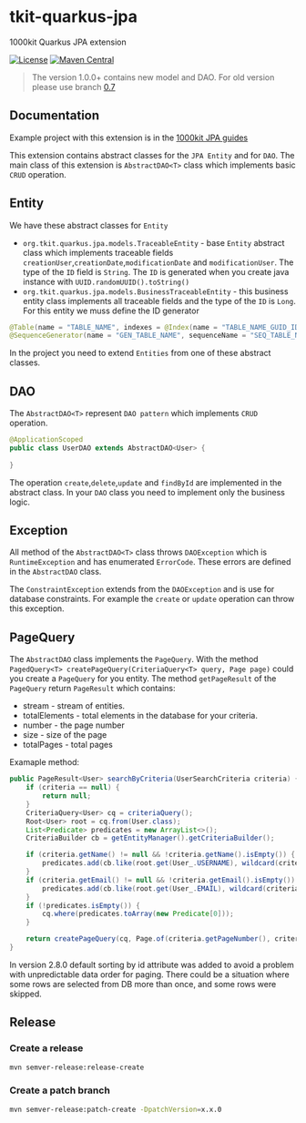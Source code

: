 # tkit-quarkus-jpa

1000kit Quarkus JPA extension

[![License](https://img.shields.io/badge/license-Apache--2.0-green?style=for-the-badge&logo=apache)](https://www.apache.org/licenses/LICENSE-2.0)
[![Maven Central](https://img.shields.io/maven-central/v/org.tkit.quarkus/tkit-quarkus-jpa?logo=java&style=for-the-badge)](https://maven-badges.herokuapp.com/maven-central/org.tkit.quarkus/tkit-quarkus-jpa)

> The version 1.0.0+ contains new model and DAO. For old version please use
> branch [0.7](https://gitlab.com/1000kit/libs/quarkus/tkit-quarkus-jpa/-/tree/0.7)

## Documentation

Example project with this extension is in the [1000kit JPA guides](https://1000kit.gitlab.io/guides/docs/quarkus/quarkus-jpa-project/)

This extension contains abstract classes for the `JPA Entity` and for `DAO`.
The main class of this extension is `AbstractDAO<T>` class which implements basic `CRUD` operation.

## Entity

We have these abstract classes for `Entity`
* `org.tkit.quarkus.jpa.models.TraceableEntity` - base `Entity` abstract class which implements 
traceable fields `creationUser`,`creationDate`,`modificationDate` and `modificationUser`. The type of the `ID` field is `String`.
The `ID` is generated when you create java instance with `UUID.randomUUID().toString()`
* `org.tkit.quarkus.jpa.models.BusinessTraceableEntity` - this business entity class implements all traceable fields and the type
of the `ID` is `Long`. For this entity we muss define the ID generator
```java
@Table(name = "TABLE_NAME", indexes = @Index(name = "TABLE_NAME_GUID_IDX", columnList = "GUID", unique = true))
@SequenceGenerator(name = "GEN_TABLE_NAME", sequenceName = "SEQ_TABLE_NAME_BID", allocationSize = 1, initialValue = 1)
```  

In the project you need to extend `Entities` from one of these abstract classes.

## DAO

The `AbstractDAO<T>` represent `DAO pattern` which implements `CRUD` operation.
```java
@ApplicationScoped
public class UserDAO extends AbstractDAO<User> {
    
}
```
The operation `create`,`delete`,`update` and `findById` are implemented in the abstract class.
In your `DAO` class you need to implement only the business logic.

## Exception

All method of the `AbstractDAO<T>` class throws `DAOException` which is `RuntimeException` and has enumerated `ErrorCode`.
These errors are defined in the `AbstractDAO` class. 

The `ConstraintException` extends from the `DAOException` and is use for database constraints.
For example the `create` or `update` operation can throw this exception.

## PageQuery

The `AbstractDAO` class implements the `PageQuery`. With the method `PagedQuery<T> createPageQuery(CriteriaQuery<T> query, Page page)`
could you create a `PageQuery` for you entity. The method `getPageResult` of the `PageQuery` return `PageResult` which contains:
* stream - stream of entities.
* totalElements - total elements in the database for your criteria.
* number - the page number
* size - size of the page
* totalPages - total pages

Examaple method:
```java
public PageResult<User> searchByCriteria(UserSearchCriteria criteria) {
    if (criteria == null) {
        return null;
    }
    CriteriaQuery<User> cq = criteriaQuery();
    Root<User> root = cq.from(User.class);
    List<Predicate> predicates = new ArrayList<>();
    CriteriaBuilder cb = getEntityManager().getCriteriaBuilder();

    if (criteria.getName() != null && !criteria.getName().isEmpty()) {
        predicates.add(cb.like(root.get(User_.USERNAME), wildcard(criteria.getName())));
    }
    if (criteria.getEmail() != null && !criteria.getEmail().isEmpty()) {
        predicates.add(cb.like(root.get(User_.EMAIL), wildcard(criteria.getEmail())));
    }
    if (!predicates.isEmpty()) {
        cq.where(predicates.toArray(new Predicate[0]));
    }

    return createPageQuery(cq, Page.of(criteria.getPageNumber(), criteria.getPageSize())).getPageResult();
}
```
In version 2.8.0 default sorting by id attribute was added to avoid a problem with unpredictable data order for paging. 
There could be a situation where some rows are selected from DB more than once, and some rows were skipped. 

## Release

### Create a release

```bash
mvn semver-release:release-create
```

### Create a patch branch
```bash
mvn semver-release:patch-create -DpatchVersion=x.x.0
```
